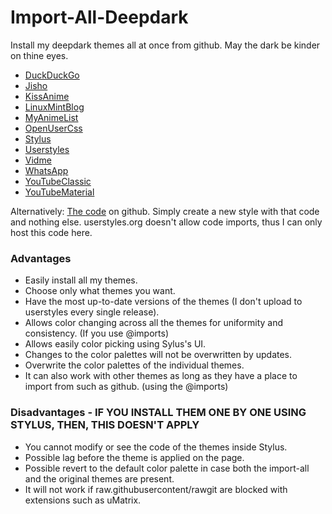 # Import-All-Deepdark
Install my deepdark themes all at once from github. May the dark be kinder on thine eyes.

+ [DuckDuckGo](https://rawgit.com/RaitaroH/DuckDuckGo-DeepDark/master/DuckDuckGoDeepDark.user.css)
+ [Jisho](https://rawgit.com/RaitaroH/Jisho-DeepDark/master/JishoDeepDark.user.css)
+ [KissAnime](https://rawgit.com/RaitaroH/KissAnime-DeepDark/master/KissAnimeDeepDark.user.css)
+ [LinuxMintBlog](https://rawgit.com/RaitaroH/LinuxMint_Blog-Deepdark/master/LinuxMintBlog-DeepDark.user.css)
+ [MyAnimeList](https://rawgit.com/RaitaroH/MyAnimeList-DeepDark/master/MyAnimeListDeepDark.user.css)
+ [OpenUserCss](https://rawgit.com/RaitaroH/OpenUserCSS-DeepDarkmaster/OpenUserCSSDeepDark.user.css)
+ [Stylus](https://rawgit.com/RaitaroH/Stylus-DeepDark/master/StylusDeepDark.user.css)
+ [Userstyles](https://rawgit.com/RaitaroH/Userstyles-DeepDark/master/UserstylesDeepDark.user.css)
+ [Vidme](https://rawgit.com/RaitaroH/Vidme-DeepDark/master/VidmeDeepDark.user.css)
+ [WhatsApp](https://rawgit.com/RaitaroH/WhatsApp-DeepDark/master/WhatsAppDeepDark.user.css)
+ [YouTubeClassic](https://rawgit.com/RaitaroH/YouTube-DeepDark/master/YouTubeDeepDarkClassic.user.css)
+ [YouTubeMaterial](https://rawgit.com/RaitaroH/YouTube-DeepDark/master/YouTubeDeepDarkMaterial.user.css)


Alternatively:
[The code](https://raw.githubusercontent.com/RaitaroH/Import-All-Deepdark/master/ImportDeepDark.css) on github. Simply create a new style with that code and nothing else. userstyles.org doesn't allow code imports, thus I can only host this code here.

### Advantages
+ Easily install all my themes.         
+ Choose only what themes you want.      
+ Have the most up-to-date versions of the themes (I don't upload to userstyles every single release).            
+ Allows color changing across all the themes for uniformity and consistency. (If you use @imports)         
+ Allows easily color picking using Sylus's UI.
+ Changes to the color palettes will not be overwritten by updates.         
+ Overwrite the color palettes of the individual themes.         
+ It can also work with other themes as long as they have a place to import from such as github. (using the @imports)         

### Disadvantages - IF YOU INSTALL THEM ONE BY ONE USING STYLUS, THEN, THIS DOESN'T APPLY
+ You cannot modify or see the code of the themes inside Stylus.         
+ Possible lag before the theme is applied on the page.         
+ Possible revert to the default color palette in case both the import-all and the original themes are present.         
+ It will not work if raw.githubusercontent/rawgit are blocked with extensions such as uMatrix.         
